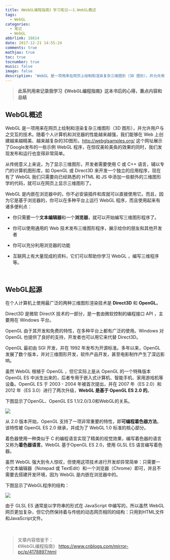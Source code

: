 ```yaml
---
title: 《WebGL编程指南》学习笔记——1.WebGL概述
tags:
  - WebGL
categories: 
  - 笔记
  - WebGL
abbrlink: 18614
date: 2017-12-21 14:55:24
comments: true
mathjax: true
toc: true
tocnumber: true
music: false
image: false
description: 'WebGL 是一项用来在网页上绘制和渲染复杂三维图形（3D 图形），并允许用户与之交互的技术。随着个人计算机和浏览器的性能越来越强，我们能够在 Web 上创建越来越精美、越来越复杂的3D图形。'
---
```

>  **此系列用来记录我学习《WebGL编程指南》这本书后的心得，重点内容和总结**



## WebGL概述



WebGL 是一项用来在网页上绘制和渲染复杂三维图形（3D 图形），并允许用户与之交互的技术。随着个人计算机和浏览器的性能越来越强，我们能够在 Web 上创建越来越精美、越来越复杂的3D图形。http://webglsamples.org/ 这个网址展示了Google发布的一些示例 WebGL 程序，在惊叹美轮美奂的效果的同时，我们发现发布和运行也变得非常简单。

从传统意义上来说，为了显示三维图形，开发者需要使用 C 或 C++ 语言，辅以专门的计算机图形库，如 OpenGL 或 Direct3D 来开发一个独立的应用程序，现在有了 WebGL 我们只需要向已经熟悉的 HTML 和 JS 中添加一些额外的三维图形学的代码，就可以在网页上显示三维图形了。

WebGL 是内嵌在浏览器中的，你不必安装插件和库就可以直接使用它。而且，因为它是基于浏览器的，你可以在多种平台上运行 WebGL 程序，而且使用起来有诸多便利点：

 - 你只需要一个**文本编辑器**和一个**浏览器**，就可以开始编写三维图形程序了。

 - 你可以使用通用的 Web 技术发布三维图形程序，展示给你的朋友和其他开发者

 - 你可以充分利用浏览器的功能

 - 互联网上有大量现成的资料，它们可以帮助你学习 WebGL ，编写三维程序等。


​              

## WebGL起源

在个人计算机上使用最广泛的两种三维图形渲染技术是 **Direct3D** 和 **OpenGL**。

Direct3D 是微软 DirectX 技术的一部分，是一套由微软控制的编程接口 API ，主要用在 Windows 平台。 

OpenGL 由于其开发和免费的特性，在多种平台上都有广泛的使用。Windows 对 OpenGL 也提供了良好的支持，开发者也可以用它来代替 Direct3D。

OpenGL 最初由 SGI 开发，并在 1992 年发布为开源标准。多年以来，OpenGL 发展了数个版本，并对三维图形开发，软件产品开发，甚至电影制作产生了深远影响。 

虽然 WebGL 根植于 OpenGL ，但它实际上是从 OpenGL 的一个特殊版本 OpenGL ES 中派生出来的，后者专用于嵌入式计算机、智能手机、家用游戏机等设备。OpenGL ES 于 2003 - 2004 年被首次提出，并在 2007 年（ES 2.0）和 2012 年（ES 3.0）进行了两次升级，**WebGL 是基于 OpenGL ES 2.0 的**。

下图显示了OpenGL、OpenGL ES 1.1/2.0/3.0和WebGL的关系。 

![](https://photo.hushhw.cn/images/Snipaste_2019-03-05_09-37-29.png)



从 2.0 版本开始，OpenGL 支持了一项非常重要的特性，即**可编程着色器方法**。该特性被 OpenGL ES 2.0 继承，并成为了 WebGL 1.0 标准的核心部分。

着色器使用一种类似于 C 的编程语言实现了精美的视觉效果，编写着色器的语言又称为**着色器语言**。WebGL 基于OpenGL ES 2.0，使用 GLSL ES 语言编写着色器。

虽然 WebGL 强大到令人惊叹，但使用这项技术进行开发却异常简单：只需要一个文本编辑器（Notepad 或 TextEdit）和一个浏览器（Chrome）即可，并且不需要去搭建开发环境，因为 WebGL 是内嵌在浏览器中的。

下图显示了WebGL程序的结构：

![](https://photo.hushhw.cn/images/Snipaste_2019-03-05_09-37-53.png)

由于 GLSL ES 通常是以字符串的形式在 JavaScript 中编写的，所以虽然 WebGL 网页更加复杂，但它仍然保持着与传统的动态网页相同的结构：只用到HTML文件和JavaScript文件。

　　

> 文章内容借鉴于： 			
> 《WebGL编程指南》
>  https://www.cnblogs.com/mirror-pc/p/4178897.html

